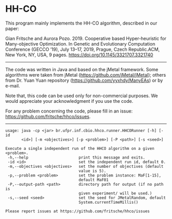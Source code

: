 # HH-CO

This program mainly implements the HH-CO algorithm, described in our paper:

Gian Fritsche and Aurora Pozo. 2019. Cooperative based Hyper-heuristic for Many-objective Optimization. In Genetic and Evolutionary Computation Conference (GECCO ’19), July 13–17, 2019, Prague, Czech Republic.ACM, New York, NY, USA, 9 pages. https://doi.org/10.1145/3321707.3321740

--- 

The code was written in Java and based on the jMetal framework. 
Some algorithms were taken from jMetal (https://github.com/jMetal/jMetal);
others from Dr. Yuan Yuan repository (https://github.com/yyxhdy/ManyEAs) or by e-mail.

Note that, this code can be used only for non-commercial purposes. 
We would appreciate your acknowledgment if you use the code.

For any problem concerning the code, please fill in an issue: https://github.com/fritsche/hhco/issues.

---

```
usage: java -cp <jar> br.ufpr.inf.cbio.hhco.runner.HHCORunner [-h] [-id
       <id>] [-m <objectives>] [-p <problem>] [-P <path>] [-s <seed>]

Execute a single independent run of the HHCO algorithm on a given
<problem>.
 -h,--help                      print this message and exits.
 -id <id>                       set the independent run id, default 0.
 -m,--objectives <objectives>   set the number of objectives (default
                                value is 5).
 -p,--problem <problem>         set the problem instance: MaF[1-15],
                                default MaF01
 -P,--output-path <path>        directory path for output (if no path is
                                given experiment/ will be used.)
 -s,--seed <seed>               set the seed for JMetalRandom, default
                                System.currentTimeMillis()

Please report issues at https://github.com/fritsche/hhco/issues
```
